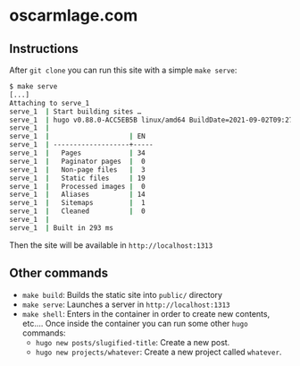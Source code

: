 # oscarmlage.com

## Instructions

After `git clone` you can run this site with a simple `make serve`:

```sh
$ make serve
[...]
Attaching to serve_1
serve_1  | Start building sites …
serve_1  | hugo v0.88.0-ACC5EB5B linux/amd64 BuildDate=2021-09-02T09:27:28Z VendorInfo=gohugoio
serve_1  |
serve_1  |                    | EN
serve_1  | -------------------+-----
serve_1  |   Pages            | 34
serve_1  |   Paginator pages  |  0
serve_1  |   Non-page files   |  3
serve_1  |   Static files     | 19
serve_1  |   Processed images |  0
serve_1  |   Aliases          | 14
serve_1  |   Sitemaps         |  1
serve_1  |   Cleaned          |  0
serve_1  |
serve_1  | Built in 293 ms
```

Then the site will be available in `http://localhost:1313`

## Other commands

- `make build`: Builds the static site into `public/` directory
- `make serve`: Launches a server in `http://localhost:1313`
- `make shell`: Enters in the container in order to create new contents, etc....
  Once inside the container you can run some other `hugo` commands:
  - `hugo new posts/slugified-title`: Create a new post.
  - `hugo new projects/whatever`: Create a new project called `whatever`.

